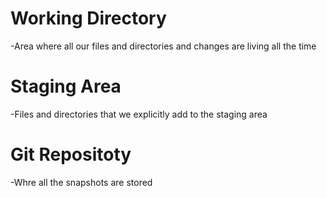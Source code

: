 # Working Directory
-Area where all our files and directories and changes are living all the time


# Staging Area
-Files and directories that we explicitly add to the staging area 


# Git Repositoty
-Whre all the snapshots are stored
